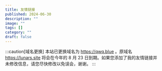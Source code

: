 ```yaml
---
title: 友情链接
published: 2024-06-30
description: ""
image: ""
tags: []
category: ""
draft: false
---
```


:::caution[域名更换]
本站已更换域名为 https://qwq.blue 。原域名 https://lunars.site 将会在今年的 8 月 23 日到期。如果您添加了我的友情链接并未修改信息，请您尽快修改以免误会，谢谢。
:::
